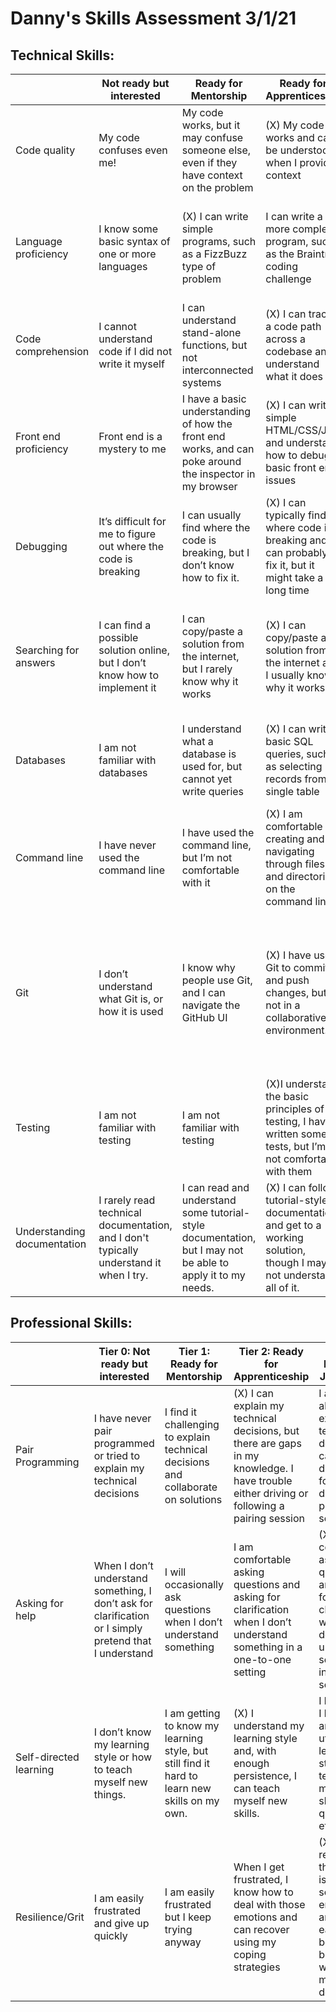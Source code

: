 # Danny's Skills Assessment 3/1/21

## Technical Skills: 

|| Not ready but interested | Ready for Mentorship | Ready for Apprenticeship | Ready for Jr. Eng role |
|-| ------------------------------- | ---------------------------- | -------------------------------- | ------------------------------ |
| Code quality | My code confuses even me! | My code works, but it may confuse someone else, even if they have context on the problem | (X) My code works and can be understood when I provide context | When other people read my code, they easily understand what I am trying to do |
| Language proficiency | I know some basic syntax of one or more languages | (X) I can write simple programs, such as a FizzBuzz type of problem | I can write a more complex program, such as the Braintree coding challenge | I can add a new feature to an existing codebase, given that codebase is relatively straightforward |
| Code comprehension | I cannot understand code if I did not write it myself | I can understand stand-alone functions, but not interconnected systems | (X) I can trace a code path across a codebase and understand what it does | I can trace a code path across a codebase and successfully make changes |
| Front end proficiency | Front end is a mystery to me | I have a basic understanding of how the front end works, and can poke around the inspector in my browser | (X) I can write simple HTML/CSS/JS and understand how to debug basic front end issues | I can develop a simple front end feature in an existing codebase |
| Debugging | It’s difficult for me to figure out where the code is breaking | I can usually find where the code is breaking, but I don’t know how to fix it. | (X) I can typically find where code is breaking and I can probably fix it, but it might take a long time | I can typically find where code is breaking. I can usually fix it within a reasonable amount of time |
| Searching for answers | I can find a possible solution online, but I don’t know how to implement it | I can copy/paste a solution from the internet, but I rarely know why it works | (X) I can copy/paste a solution from the internet and I usually know why it works | I can find a similar solution on the internet and adapt it for my needs. I may even be able to contribute solutions! |
| Databases | I am not familiar with databases | I understand what a database is used for, but cannot yet write queries | (X) I can write basic SQL queries, such as selecting records from a single table  | I am familiar with relational database concepts and can write SQL joins, inserts, and updates. |
| Command line | I have never used the command line | I have used the command line, but I’m not comfortable with it | (X) I am comfortable creating and navigating through files and directories on the command line | I know basic linux commands and can execute shell scripts |
| Git | I don’t understand what Git is, or how it is used | I know why people use Git, and I can navigate the GitHub UI | (X) I have used Git to commit and push changes, but not in a collaborative environment. | I have a mental model of how Git works. I can commit, create and merge branches, rebase, and handle conflicts in Git. I can create pull requests with GitHub. |
| Testing | I am not familiar with testing | I am not familiar with testing | (X)I understand the basic principles of testing, I have written some tests, but I’m not comfortable with them | I am comfortable writing basic tests for a simple program |
| Understanding documentation | I rarely read technical documentation, and I don't typically understand it when I try. | I can read and understand some tutorial-style documentation, but I may not be able to apply it to my needs. | (X) I can follow tutorial-style documentation and get to a working solution, though I may not understand all of it.  | I can use API reference documentation to build solutions. |

## Professional Skills: 

|| Tier 0: Not ready but interested | Tier 1: Ready for Mentorship | Tier 2: Ready for Apprenticeship | Tier 3: Ready for Jr. Eng role |
|-| ------------------------------- | ---------------------------- | -------------------------------- | ------------------------------ |
| Pair Programming | I have never pair programmed  or tried to explain my technical decisions | I find it challenging to explain technical decisions and collaborate on solutions | (X) I can explain my technical decisions, but there are gaps in my knowledge. I have trouble either driving or following a pairing session | I am fully able to explain my technical decisions. I can both drive and follow during a pairing session |
| Asking for help | When I don’t understand something, I don’t ask for clarification or I simply pretend that I understand | I will occasionally ask questions when I don’t understand something | I am comfortable asking questions and asking for clarification when I don’t understand something in a one-to-one setting | (X) I am comfortable asking questions and asking for clarification when I don’t understand something in a group setting |
| Self-directed learning | I don’t know my learning style or how to teach myself new things. | I am getting to know my learning style, but still find it hard to learn new skills on my own. | (X) I understand my learning style and, with enough persistence, I can teach myself new skills. | I know how I learn best and I’m able utilize my learning style to teach myself new skills quickly and efficiently. |
| Resilience/Grit | I am easily frustrated and give up quickly | I am easily frustrated but I keep trying anyway | When I get frustrated, I know how to deal with those emotions and can recover using my coping strategies | (X) I recognize that failure is a part of software engineering and can easily bounce back without much downtime |